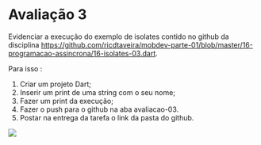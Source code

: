 # Avaliação 3 
Evidenciar a execução do exemplo  de isolates contido no github da disciplina https://github.com/ricdtaveira/mobdev-parte-01/blob/master/16-programacao-assincrona/16-isolates-03.dart.

Para isso :
1) Criar um projeto Dart;
2) Inserir um print de uma string com o seu nome;
3) Fazer um print da execução;
4) Fazer o push para o github na aba avaliacao-03. 
5) Postar na entrega da tarefa o link da pasta do github.
<img src="Captura de Tela 2024-11-26 às 14.12.45.png" />
